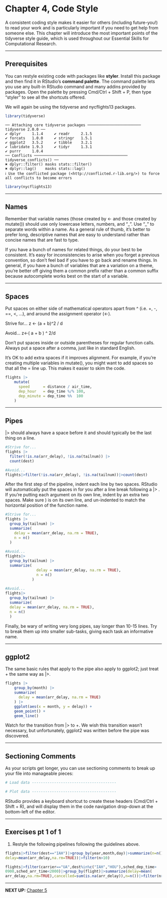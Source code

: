 # Chapter 4, Code Style


A consistent coding style makes it easier for others (including
future-you!) to read your work and is particularly important if you need
to get help from someone else. This chapter will introduce the most
important points of the tidyverse style guide, which is used throughout
our Essential Skills for Computational Research.

------------------------------------------------------------------------

## Prerequisites

You can restyle existing code with packages like **styler**. Install
this package and then find it in RStudio’s **command palette**. The
command palette lets you use any built-in RStudio command and many
addins provided by packages. Open the palette by pressing Cmd/Ctrl +
Shift + P, then type “styler” to see all the shortcuts offered.

We will again be using the tidyverse and nycflights13 packages.

``` r
library(tidyverse)
```

    ── Attaching core tidyverse packages ──────────────────────── tidyverse 2.0.0 ──
    ✔ dplyr     1.1.4     ✔ readr     2.1.5
    ✔ forcats   1.0.0     ✔ stringr   1.5.1
    ✔ ggplot2   3.5.2     ✔ tibble    3.2.1
    ✔ lubridate 1.9.3     ✔ tidyr     1.3.1
    ✔ purrr     1.0.4     
    ── Conflicts ────────────────────────────────────────── tidyverse_conflicts() ──
    ✖ dplyr::filter() masks stats::filter()
    ✖ dplyr::lag()    masks stats::lag()
    ℹ Use the conflicted package (<http://conflicted.r-lib.org/>) to force all conflicts to become errors

``` r
library(nycflights13)
```

------------------------------------------------------------------------

## Names

Remember that variable names (those created by \<- and those created by
mutate()) should use only lowercase letters, numbers, and “\_”. Use “\_”
to separate words within a name. As a general rule of thumb, it’s better
to prefer long, descriptive names that are easy to understand rather
than concise names that are fast to type.

If you have a bunch of names for related things, do your best to be
consistent. It’s easy for inconsistencies to arise when you forget a
previous convention, so don’t feel bad if you have to go back and rename
things. In general, if you have a bunch of variables that are a
variation on a theme, you’re better off giving them a common prefix
rather than a common suffix because autocomplete works best on the start
of a variable.

------------------------------------------------------------------------

## Spaces

Put spaces on either side of mathematical operators apart from ^
(i.e. +, -, ==, \<, …), and around the assignment operator (\<-).

Strive for… z \<- (a + b)^2 / d

Avoid… z\<-( a + b ) ^ 2/d

Don’t put spaces inside or outside parentheses for regular function
calls. Always put a space after a comma, just like in standard English.

It’s OK to add extra spaces if it improves alignment. For example, if
you’re creating multiple variables in mutate(), you might want to add
spaces so that all the = line up. This makes it easier to skim the code.

``` r
flights |> 
    mutate(
      speed      = distance / air_time,
      dep_hour   = dep_time %/% 100,
      dep_minute = dep_time %%  100
    )
```

------------------------------------------------------------------------

## Pipes

\|\> should always have a space before it and should typically be the
last thing on a line.

``` r
#Strive for...
flights |>  
  filter(!is.na(arr_delay), !is.na(tailnum)) |> 
  count(dest)

#Avoid...
flights|>filter(!is.na(arr_delay), !is.na(tailnum))|>count(dest)
```

After the first step of the pipeline, indent each line by two spaces.
RStudio will automatically put the spaces in for you after a line break
following a \|\> . If you’re putting each argument on its own line,
indent by an extra two spaces. Make sure ) is on its own line, and
un-indented to match the horizontal position of the function name.

``` r
#Strive for...
flights |>  
  group_by(tailnum) |> 
  summarize(
    delay = mean(arr_delay, na.rm = TRUE),
    n = n()
  )
  
#Avoid...
flights|>
  group_by(tailnum) |> 
  summarize(
              delay = mean(arr_delay, na.rm = TRUE), 
              n = n()
            )
              
#Avoid...
flights|>
  group_by(tailnum) |> 
  summarize(
  delay = mean(arr_delay, na.rm = TRUE), 
  n = n()
  )
```

Finally, be wary of writing very long pipes, say longer than 10-15
lines. Try to break them up into smaller sub-tasks, giving each task an
informative name.

------------------------------------------------------------------------

## ggplot2

The same basic rules that apply to the pipe also apply to ggplot2; just
treat + the same way as \|\>.

``` r
flights |> 
    group_by(month) |> 
    summarize(
      delay = mean(arr_delay, na.rm = TRUE)
    ) |> 
    ggplot(aes(x = month, y = delay)) +
    geom_point() + 
    geom_line()
```

Watch for the transition from \|\> to +. We wish this transition wasn’t
necessary, but unfortunately, ggplot2 was written before the pipe was
discovered.

------------------------------------------------------------------------

## Sectioning Comments

As your scripts get longer, you can use sectioning comments to break up
your file into manageable pieces:

``` r
# Load data --------------------------------------

# Plot data --------------------------------------
```

RStudio provides a keyboard shortcut to create these headers (Cmd/Ctrl +
Shift + R), and will display them in the code navigation drop-down at
the bottom-left of the editor.

------------------------------------------------------------------------

## Exercises pt 1 of 1

1.  Restyle the following pipelines following the guidelines above.

``` r
flights|>filter(dest=="IAH")|>group_by(year,month,day)|>summarize(n=n(),
delay=mean(arr_delay,na.rm=TRUE))|>filter(n>10)

flights|>filter(carrier=="UA",dest%in%c("IAH","HOU"),sched_dep_time>
0900,sched_arr_time<2000)|>group_by(flight)|>summarize(delay=mean(
arr_delay,na.rm=TRUE),cancelled=sum(is.na(arr_delay)),n=n())|>filter(n>10)
```

------------------------------------------------------------------------

**NEXT UP:** [Chapter
5](https://github.com/UCSC-Treehouse/Essential-skills-for-Treehouse-computational-research/blob/main/Chapter-Instructions/Chapter_05_Instructions.md)

